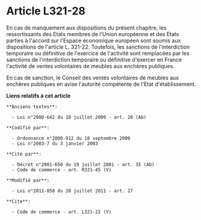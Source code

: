 # Article L321-28

En cas de manquement aux dispositions du présent chapitre, les ressortissants des Etats membres de l'Union européenne et des
Etats parties à l'accord sur l'Espace économique européen sont soumis aux dispositions de l'article L. 321-22. Toutefois, les
sanctions de l'interdiction temporaire ou définitive de l'exercice de l'activité sont remplacées par les sanctions de
l'interdiction temporaire ou définitive d'exercer en France l'activité de ventes volontaires de meubles aux enchères
publiques. 

En cas de sanction, le Conseil des ventes volontaires de meubles aux enchères publiques en avise l'autorité compétente de
l'Etat d'établissement.

**Liens relatifs à cet article**

	**Anciens textes**:

	  - Loi n°2000-642 du 10 juillet 2000 - art. 28 (Ab)

	**Codifié par**:

	  - Ordonnance n°2000-912 du 18 septembre 2000
	  - Loi n°2003-7 du 3 janvier 2003

	**Cité par**:

	  - Décret n°2001-650 du 19 juillet 2001 - art. 35 (Ab)
	  - Code de commerce - art. R321-45 (V)

	**Modifié par**:

	  - Loi n°2011-850 du 20 juillet 2011 - art. 27

	**Cite**:

	  - Code de commerce - art. L321-22 (V)
